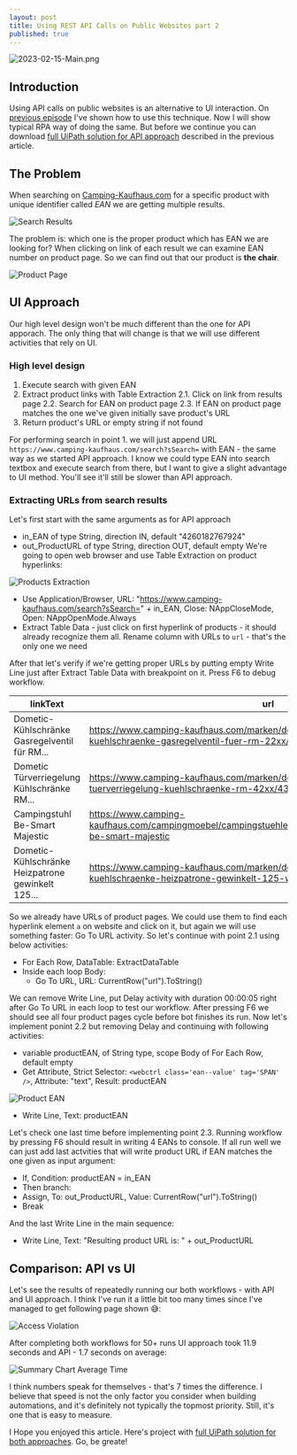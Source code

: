 ```yaml
---
layout: post
title: Using REST API Calls on Public Websites part 2
published: true
---
```


![2023-02-15-Main.png]({{site.baseurl}}/assets/img/2023-02-15-Main.png)

## Introduction
Using API calls on public websites is an alternative to UI interaction. On [previous episode]({{site.baseurl}}/REST-API-Public-Websites) I've shown how to use this technique. Now I will show typical RPA way of doing the same. But before we continue you can download [full UiPath solution for API approach]({{site.baseurl}}/assets/code/REST-API-Public-Websites-e02.zip) described in the previous article.

## The Problem
When searching on [Camping-Kaufhaus.com](https://www.camping-kaufhaus.com) for a specific product with unique identifier  called *EAN* we are getting multiple results.

![Search Results]({{site.baseurl}}/assets/img/2023-02-06-search-results.png)

The problem is: which one is the proper product which has EAN we are looking for? When clicking on link of each result we can examine EAN number on product page. So we can find out that our product is **the chair**.

![Product Page]({{site.baseurl}}/assets/img/2023-02-06-product-page.png)

## UI Approach
Our high level design won't be much different than the one for API apporach. The only thing that will change is that we will use different activities that rely on UI.

### High level design
  
1. Execute search with given EAN
2. Extract product links with Table Extraction
2.1. Click on link from results page
2.2. Search for EAN on product page
2.3. If EAN on product page matches the one we've given initially save product's URL
3. Return product's URL or empty string if not found
  
For performing search in point 1. we will just append URL `https://www.camping-kaufhaus.com/search?sSearch=` with EAN - the same way as we started API approach. I know we could type EAN into search textbox and execute search from there, but I want to give a slight advantage to UI method. You'll see it'll still be slower than API approach.

### Extracting URLs from search results
Let's first start with the same arguments as for API approach
- in_EAN of type String, direction IN, default "4260182767924"
- out_ProductURL of type String, direction OUT, default empty
We're going to open web browser and use Table Extraction on product hyperlinks:  
  
![Products Extraction]({{site.baseurl}}/assets/img/2023-02-15-Product-Links-Table-Extraction.png)
  
- Use Application/Browser, URL: "https://www.camping-kaufhaus.com/search?sSearch=" + in_EAN, Close: NAppCloseMode, Open: NAppOpenMode.Always
- Extract Table Data - just click on first hyperlink of products - it should already recognize them all. Rename column with URLs to `url` - that's the only one we need
  
After that let's verify if we're getting proper URLs by putting empty Write Line just after Extract Table Data with breakpoint on it. Press F6 to debug workflow.
  
|linkText |url   |
|---|---|
| Dometic-Kühlschränke Gasregelventil für RM...  |https://www.camping-kaufhaus.com/marken/dometic/488761/dometic-kuehlschraenke-gasregelventil-fuer-rm-22xx/41xx/42xx   |
|Dometic Türverriegelung Kühlschränke RM...   |https://www.camping-kaufhaus.com/marken/dometic/488796/dometic-tuerverriegelung-kuehlschraenke-rm-42xx/43xx/44xx   |
|Campingstuhl Be-Smart Majestic   |https://www.camping-kaufhaus.com/campingmoebel/campingstuehle/klappstuehle/492061/campingstuhl-be-smart-majestic   |
|Dometic-Kühlschränke Heizpatrone gewinkelt 125...   |https://www.camping-kaufhaus.com/marken/dometic/488649/dometic-kuehlschraenke-heizpatrone-gewinkelt-125-watt/235-volt   |
  
So we already have URLs of product pages. We could use them to find each hyperlink element `a` on website and click on it, but again we will use something faster: Go To URL activity. So let's continue with point 2.1 using below activities:
  
- For Each Row, DataTable: ExtractDataTable
- Inside each loop Body:
    - Go To URL, URL: CurrentRow("url").ToString()
  
We can remove Write Line, put Delay activity with duration 00:00:05 right after Go To URL in each loop to test our workflow. After pressing F6 we should see all four product pages cycle before bot finishes its run. Now let's implement ponint 2.2 but removing Delay and continuing with following activities:
  
- variable productEAN, of String type, scope Body of For Each Row, default empty
- Get Attribute, Strict Selector: `<webctrl class='ean--value' tag='SPAN' />`, Attribute: "text", Result: productEAN
  
![Product EAN]({{site.baseurl}}/assets/img/2023-02-15-Product-Page-EAN.png)

- Write Line, Text: productEAN

Let's check one last time before implementing point 2.3. Running workflow by pressing F6 should result in writing 4 EANs to console. If all run well we can just add last actvities that will write product URL if EAN matches the one given as input argument:
  
- If, Condition: productEAN = in_EAN
- Then branch:
 - Assign, To: out_ProductURL, Value: CurrentRow("url").ToString()
 - Break
  
And the last Write Line in the main sequence:
  
- Write Line, Text: "Resulting product URL is: " + out_ProductURL

## Comparison: API vs UI
Let's see the results of repeatedly running our both workflows - with API and UI approach. I think I've run it a little bit too many times since I've managed to get following page shown 😅:
  
![Access Violation]({{site.baseurl}}/assets/img/2023-02-15-Access-Violation.png)
  
After completing both workflows for 50+ runs UI approach took 11.9 seconds and API - 1.7 seconds on average:
  
![Summary Chart Average Time]({{site.baseurl}}/assets/img/2023-02-15-Summary-Chart-Average-Time.png)

I think numbers speak for themselves - that's 7 times the difference. I believe that speed is not the only factor you consider when building automations, and it's definitely not typically the topmost priority. Still, it's one that is easy to measure.
  
I Hope you enjoyed this article. Here's project with [full UiPath solution for both approaches]({{site.baseurl}}/assets/code/REST-API-Public-Websites-e02-Comparison.zip). Go, be greate!